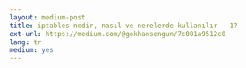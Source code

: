 ```yaml
---
layout: medium-post
title: iptables nedir, nasıl ve nerelerde kullanılır - 1?
ext-url: https://medium.com/@gokhansengun/7c081a9512c0
lang: tr
medium: yes 
---
```

